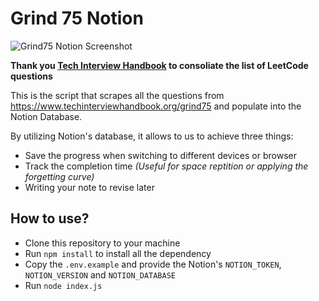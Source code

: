 # Grind 75 Notion

<img src="https://res.cloudinary.com/dyniiffju/image/upload/v1651801665/Grind75_Notion_pp4r27.png" alt="Grind75 Notion Screenshot">

**Thank you [Tech Interview Handbook](https://www.techinterviewhandbook.org/) to consoliate the list of LeetCode questions**

This is the script that scrapes all the questions from https://www.techinterviewhandbook.org/grind75 and populate into the Notion Database.

By utilizing Notion's database, it allows to us to achieve three things:

- Save the progress when switching to different devices or browser
- Track the completion time _(Useful for space reptition or applying the forgetting curve)_
- Writing your note to revise later

## How to use?

- Clone this repository to your machine
- Run `npm install` to install all the dependency
- Copy the `.env.example` and provide the Notion's `NOTION_TOKEN`, `NOTION_VERSION` and `NOTION_DATABASE`
- Run `node index.js`
